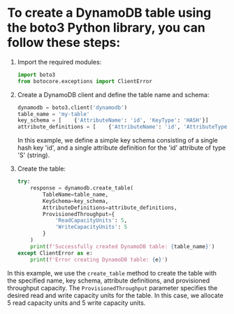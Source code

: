 # To create a DynamoDB table using the boto3 Python library, you can follow these steps:

1. Import the required modules:
    ```python
    import boto3
    from botocore.exceptions import ClientError
    ```
2. Create a DynamoDB client and define the table name and schema:
    ```python
    dynamodb = boto3.client('dynamodb')
    table_name = 'my-table'
    key_schema = [    {'AttributeName': 'id', 'KeyType': 'HASH'}]
    attribute_definitions = [    {'AttributeName': 'id', 'AttributeType': 'S'}]
    ```
    In this example, we define a simple key schema consisting of a single hash key 'id', and a single attribute definition for the 'id' attribute of type 'S' (string).

3. Create the table:
    ```python
    try:
        response = dynamodb.create_table(
            TableName=table_name,
            KeySchema=key_schema,
            AttributeDefinitions=attribute_definitions,
            ProvisionedThroughput={
                'ReadCapacityUnits': 5,
                'WriteCapacityUnits': 5
            }
        )
        print(f'Successfully created DynamoDB table: {table_name}')
    except ClientError as e:
        print(f'Error creating DynamoDB table: {e}')
    ```

In this example, we use the `create_table` method to create the table with the specified name, key schema, attribute definitions, and provisioned throughput capacity. The `ProvisionedThroughput` parameter specifies the desired read and write capacity units for the table. In this case, we allocate 5 read capacity units and 5 write capacity units.